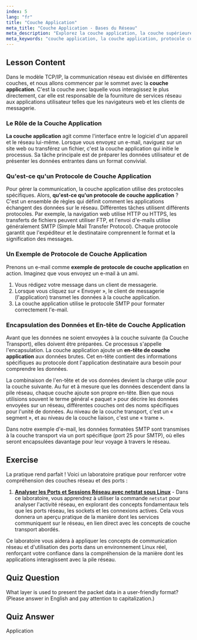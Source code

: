 ```yaml
---
index: 5
lang: "fr"
title: "Couche Application"
meta_title: "Couche Application - Bases du Réseau"
meta_description: "Explorez la couche application, la couche supérieure du modèle TCP/IP. Apprenez ce qu'est un protocole de couche application, voyez un exemple avec SMTP, et comprenez comment l'en-tête de la couche application prépare les données pour la communication réseau."
meta_keywords: "couche application, la couche application, protocole couche application, exemple de protocole couche application, en-tête couche application, modèle TCP/IP, SMTP, protocoles réseau"
---
```


## Lesson Content

Dans le modèle TCP/IP, la communication réseau est divisée en différentes couches, et nous allons commencer par le sommet avec la **couche application**. C'est la couche avec laquelle vous interagissez le plus directement, car elle est responsable de la fourniture de services réseau aux applications utilisateur telles que les navigateurs web et les clients de messagerie.

### Le Rôle de la Couche Application

**La couche application** agit comme l'interface entre le logiciel d'un appareil et le réseau lui-même. Lorsque vous envoyez un e-mail, naviguez sur un site web ou transférez un fichier, c'est la couche application qui initie le processus. Sa tâche principale est de préparer les données utilisateur et de présenter les données entrantes dans un format convivial.

### Qu'est-ce qu'un Protocole de Couche Application

Pour gérer la communication, la couche application utilise des protocoles spécifiques. Alors, **qu'est-ce qu'un protocole de couche application** ? C'est un ensemble de règles qui définit comment les applications échangent des données sur le réseau. Différentes tâches utilisent différents protocoles. Par exemple, la navigation web utilise HTTP ou HTTPS, les transferts de fichiers peuvent utiliser FTP, et l'envoi d'e-mails utilise généralement SMTP (Simple Mail Transfer Protocol). Chaque protocole garantit que l'expéditeur et le destinataire comprennent le format et la signification des messages.

### Un Exemple de Protocole de Couche Application

Prenons un e-mail comme **exemple de protocole de couche application** en action. Imaginez que vous envoyez un e-mail à un ami.

1. Vous rédigez votre message dans un client de messagerie.
2. Lorsque vous cliquez sur « Envoyer », le client de messagerie (l'application) transmet les données à la couche application.
3. La couche application utilise le protocole SMTP pour formater correctement l'e-mail.

### Encapsulation des Données et En-tête de Couche Application

Avant que les données ne soient envoyées à la couche suivante (la Couche Transport), elles doivent être préparées. Ce processus s'appelle l'encapsulation. La couche application ajoute un **en-tête de couche application** aux données brutes. Cet en-tête contient des informations spécifiques au protocole dont l'application destinataire aura besoin pour comprendre les données.

La combinaison de l'en-tête et de vos données devient la charge utile pour la couche suivante. Au fur et à mesure que les données descendent dans la pile réseau, chaque couche ajoute son propre en-tête. Bien que nous utilisions souvent le terme général « paquet » pour décrire les données envoyées sur un réseau, différentes couches ont des noms spécifiques pour l'unité de données. Au niveau de la couche transport, c'est un « segment », et au niveau de la couche liaison, c'est une « trame ».

Dans notre exemple d'e-mail, les données formatées SMTP sont transmises à la couche transport via un port spécifique (port 25 pour SMTP), où elles seront encapsulées davantage pour leur voyage à travers le réseau.

## Exercise

La pratique rend parfait ! Voici un laboratoire pratique pour renforcer votre compréhension des couches réseau et des ports :

1. **[Analyser les Ports et Sessions Réseau avec netstat sous Linux](https://labex.io/fr/labs/comptia-analyze-network-ports-and-sessions-with-netstat-in-linux-592741)** - Dans ce laboratoire, vous apprendrez à utiliser la commande `netstat` pour analyser l'activité réseau, en explorant des concepts fondamentaux tels que les ports réseau, les sockets et les connexions actives. Cela vous donnera un aperçu pratique de la manière dont les services communiquent sur le réseau, en lien direct avec les concepts de couche transport abordés.

Ce laboratoire vous aidera à appliquer les concepts de communication réseau et d'utilisation des ports dans un environnement Linux réel, renforçant votre confiance dans la compréhension de la manière dont les applications interagissent avec la pile réseau.

## Quiz Question

What layer is used to present the packet data in a user-friendly format? (Please answer in English and pay attention to capitalization.)

## Quiz Answer

Application

